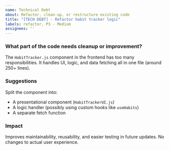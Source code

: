 ```yaml
---
name: Technical Debt
about: Refactor, clean-up, or restructure existing code
title: "[TECH DEBT] - Refactor habit tracker logic"
labels: refactor, P3 - Medium
assignees: ''
---
```


###  What part of the code needs cleanup or improvement?
The `HabitTracker.js` component in the frontend has too many responsibilities. It handles UI, logic, and data fetching all in one file (around 250+ lines).

###  Suggestions
Split the component into:
- A presentational component (`HabitTrackerUI.js`)
- A logic handler (possibly using custom hooks like `useHabits`)
- A separate fetch function

###  Impact
Improves maintainability, reusability, and easier testing in future updates. No changes to actual user experience.
